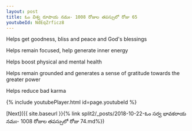 ```yaml
---
layout: post
title: ఓం విశ్వ రూపాయ నమః- 1008 రోజుల తపస్సులో రోజు 65
youtubeId: NdEqZrficz8
---
```

 
 
Helps get goodness, bliss and peace and God's blessings
 
Helps remain focused, help generate inner energy 
 
Helps boost physical and mental health 
 
Helps remain grounded and generates a sense of gratitude towards the greater power 
 
Helps reduce bad karma
 
 
 
 


{% include youtubePlayer.html id=page.youtubeId %}
 
[Next]({{ site.baseurl }}{% link  split2/_posts/2018-10-22-ఓం సర్వ భావకరాయ నమః- 1008 రోజుల తపస్సులో రోజు 74.md%})
 
